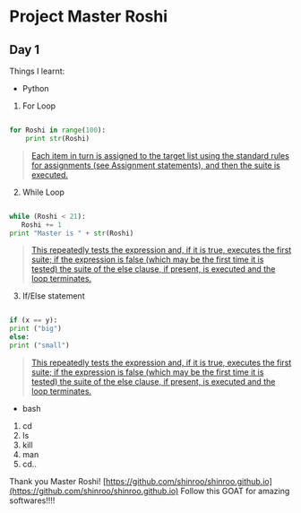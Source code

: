 # Project Master Roshi 
## Day 1

Things I learnt:
- Python
1. For Loop

```python

for Roshi in range(100):
	print str(Roshi)

```

> [Each item in turn is assigned to the target list using the standard rules for assignments (see Assignment statements), and then the suite is executed.](https://docs.python.org/3/reference/compound_stmts.html#the-for-statement)


2. While Loop

```python

while (Roshi < 21):
   Roshi += 1
print "Master is " + str(Roshi)

```

> [This repeatedly tests the expression and, if it is true, executes the first suite; if the expression is false (which may be the first time it is tested) the suite of the else clause, if present, is executed and the loop terminates.](https://docs.python.org/3/reference/compound_stmts.html#the-while-statement)


3. If/Else statement

```python

if (x == y):
print ("big")
else:
print ("small")

```

> [This repeatedly tests the expression and, if it is true, executes the first suite; if the expression is false (which may be the first time it is tested) the suite of the else clause, if present, is executed and the loop terminates.](https://docs.python.org/3/reference/compound_stmts.html#the-if-statement)


- bash
1. cd
2. ls
3. kill
4. man
5. cd.. 

Thank you Master Roshi!
[https://github.com/shinroo/shinroo.github.io](https://github.com/shinroo/shinroo.github.io)
Follow this GOAT for amazing softwares!!!!

